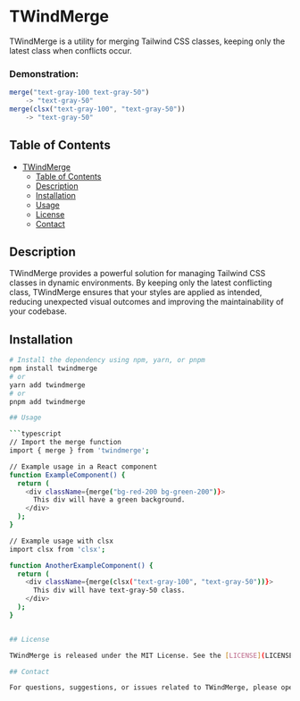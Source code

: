 # TWindMerge

TWindMerge is a utility for merging Tailwind CSS classes, keeping only the latest class when conflicts occur.

### Demonstration:


```typescript
merge("text-gray-100 text-gray-50")
    -> "text-gray-50"
merge(clsx("text-gray-100", "text-gray-50")) 
    -> "text-gray-50"
```

## Table of Contents

- [TWindMerge](#TWindMerge)
  - [Table of Contents](#table-of-contents)
  - [Description](#description)
  - [Installation](#installation)
  - [Usage](#usage)
  - [License](#license)
  - [Contact](#contact)

## Description

TWindMerge provides a powerful solution for managing Tailwind CSS classes in dynamic environments. 
By keeping only the latest conflicting class, TWindMerge ensures that your styles are applied as intended, reducing unexpected visual outcomes and improving the maintainability of your codebase.


## Installation

```bash
# Install the dependency using npm, yarn, or pnpm
npm install twindmerge
# or
yarn add twindmerge
# or
pnpm add twindmerge

## Usage

```typescript
// Import the merge function
import { merge } from 'twindmerge';

// Example usage in a React component
function ExampleComponent() {
  return (
    <div className={merge("bg-red-200 bg-green-200")}>
      This div will have a green background.
    </div>
  );
}

// Example usage with clsx
import clsx from 'clsx';

function AnotherExampleComponent() {
  return (
    <div className={merge(clsx("text-gray-100", "text-gray-50"))}>
      This div will have text-gray-50 class.
    </div>
  );
}


## License

TWindMerge is released under the MIT License. See the [LICENSE](LICENSE) file for more details.

## Contact

For questions, suggestions, or issues related to TWindMerge, please open an issue on the GitHub repository.


